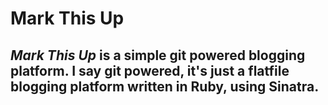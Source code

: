 # Mark This Up
*Mark This Up* is a simple git powered blogging platform. I say git powered, it's just a flatfile blogging platform written in Ruby, using Sinatra.
---